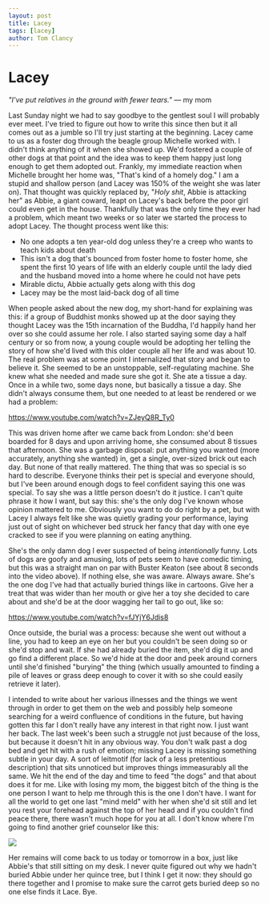 ```yaml
---
layout: post
title: Lacey
tags: [lacey]
author: Tom Clancy
---
```


# Lacey

*"I've put relatives in the ground with fewer tears."* &mdash; my mom

Last Sunday night we had to say goodbye to the gentlest soul I will probably ever meet. I've tried to figure out how to write this since then but it all comes out as a jumble so I'll try just starting at the beginning. Lacey came to us as a foster dog through the beagle group Michelle worked with. I didn't think anything of it when she showed up. We'd fostered a couple of other dogs at that point and the idea was to keep them happy just long enough to get them adopted out. Frankly, my immediate reaction when Michelle brought her home was, "That's kind of a homely dog." I am a stupid and shallow person (and Lacey was 150% of the weight she was later on). That thought was quickly replaced by, "*Holy shit*, Abbie is attacking her" as Abbie, a giant coward, leapt on Lacey's back before the poor girl could even get in the house. Thankfully that was the only time they ever had a problem, which meant two weeks or so later we started the process to adopt Lacey. The thought process went like this:

* No one adopts a ten year-old dog unless they're a creep who wants to teach kids about death
* This isn't a dog that's bounced from foster home to foster home, she spent the first 10 years of life with an elderly couple until the lady died and the husband moved into a home where he could not have pets
* Mirable dictu, Abbie actually gets along with this dog
* Lacey may be the most laid-back dog of all time

When people asked about the new dog, my short-hand for explaining was this: if a group of Buddhist monks showed up at the door saying they thought Lacey was the 15th incarnation of the Buddha, I'd happily hand her over so she could assume her role. I also started saying some day a half century or so from now, a young couple would be adopting her telling the story of how she'd lived with this older couple all her life and was about 10. The real problem was at some point I internalized that story and began to believe it. She seemed to be an unstoppable, self-regulating machine. She knew what she needed and made sure she got it. She ate a tissue a day. Once in a while two, some days none, but basically a tissue a day. She didn't always consume them, but one needed to at least be rendered or we had a problem:

https://www.youtube.com/watch?v=ZJeyQ8R_Ty0

This was driven home after we came back from London: she'd been boarded for 8 days and upon arriving home, she consumed about 8 tissues that afternoon. She was a garbage disposal: put anything you wanted (more accurately, anything she wanted) in, get a single, over-sized brick out each day. But none of that really mattered. The thing that was so special is so hard to describe. Everyone thinks their pet is special and everyone should, but I've been around enough dogs to feel confident saying this one was  special. To say she was a little person doesn't do it justice. I can't quite phrase it how I want, but say this: she's the only dog I've known whose opinion mattered to me. Obviously you want to do do right by a pet, but with Lacey I always felt like she was quietly grading your performance, laying just out of sight on whichever bed struck her fancy that day with one eye cracked to see if you were planning on eating anything.

She's the only damn dog I ever suspected of being *intentionally* funny. Lots of dogs are goofy and amusing, lots of pets seem to have comedic timing, but this was a straight man on par with Buster Keaton (see about 8 seconds into the video above). If nothing else, she was aware. Always aware. She's the one dog I've had that actually buried things like in cartoons. Give her a treat that was wider than her mouth or give her a toy she decided to care about and she'd be at the door wagging her tail to go out, like so:

https://www.youtube.com/watch?v=fJYjY6Jdis8

Once outside, the burial was a process: because she went out without a line, you had to keep an eye on her but you couldn't be seen doing so or she'd stop and wait. If she had already buried the item, she'd dig it up and go find a different place. So we'd hide at the door and peek around corners until she'd finished "burying" the thing (which usually amounted to finding a pile of leaves or grass deep enough to cover it with so she could easily retrieve it later).

I intended to write about her various illnesses and the things we went through in order to get them on the web and possibly help someone searching for a weird confluence of conditions in the future, but having gotten this far I don't really have any interest in that right now. I just want her back. The last week's been such a struggle not just because of the loss, but because it doesn't hit in any obvious way. You don't walk past a dog bed and get hit with a rush of emotion; missing Lacey is missing something subtle in your day. A sort of leitmotif (for lack of a less pretentious description) that sits unnoticed but improves things immeasurably all the same. We hit the end of the day and time to feed "the dogs" and that about does it for me. Like with losing my mom, the biggest bitch of the thing is the one person I want to help me through this is the one I don't have. I want for all the world to get one last "mind meld" with her when she'd sit still and let you rest your forehead against the top of her head and if you couldn't find peace there, there wasn't much hope for you at all. I don't know where I'm going to find another grief counselor like this:

<img src="http://s3.amazonaws.com/imgly_production/2456064/large.jpg" />

Her remains will come back to us today or tomorrow in a box, just like Abbie's that still sitting on my desk. I never quite figured out why we hadn't buried Abbie under her quince tree, but I think I get it now: they should go there together and I promise to make sure the carrot gets buried deep so no one else finds it Lace. Bye.
